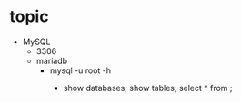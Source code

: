 # topic
- MySQL
    - 3306
    - mariadb
        - mysql -u root -h <HOST>
            - show databases; show tables; select * from <table>;
